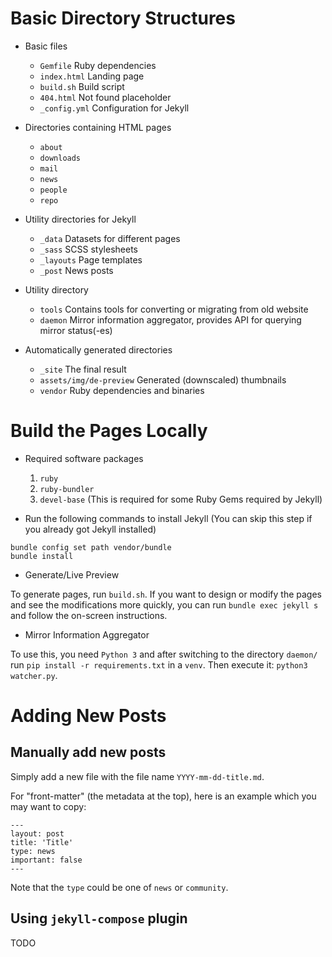 <!-- TITLE: Portal Website -->
<!-- SUBTITLE: Maintenance Notes for Portal Website -->

# Basic Directory Structures

- Basic files
    - `Gemfile` Ruby dependencies
    - `index.html` Landing page
    - `build.sh` Build script
    - `404.html` Not found placeholder
    - `_config.yml` Configuration for Jekyll

- Directories containing HTML pages
    - `about`
    - `downloads`
    - `mail`
    - `news`
    - `people`
    - `repo`

- Utility directories for Jekyll
    - `_data` Datasets for different pages
    - `_sass` SCSS stylesheets
    - `_layouts` Page templates
    - `_post` News posts

- Utility directory

    - `tools` Contains tools for converting or migrating from old website
    - `daemon` Mirror information aggregator, provides API for querying mirror status(-es)

- Automatically generated directories
    - `_site` The final result
    - `assets/img/de-preview` Generated (downscaled) thumbnails
    - `vendor` Ruby dependencies and binaries

# Build the Pages Locally

- Required software packages
    1. `ruby`
    1. `ruby-bundler`
    1. `devel-base` (This is required for some Ruby Gems required by Jekyll)

- Run the following commands to install Jekyll (You can skip this step if you already got Jekyll installed)

```
bundle config set path vendor/bundle
bundle install
```

- Generate/Live Preview

To generate pages, run `build.sh`. If you want to design or modify the pages and see the modifications more quickly, you can run `bundle exec jekyll s` and follow the on-screen instructions.

- Mirror Information Aggregator

To use this, you need `Python 3` and after switching to the directory `daemon/` run `pip install -r requirements.txt` in a `venv`. Then execute it: `python3 watcher.py`.

# Adding New Posts

## Manually add new posts

Simply add a new file with the file name `YYYY-mm-dd-title.md`.

For "front-matter" (the metadata at the top), here is an example which you may want to copy:

```
---
layout: post
title: 'Title'
type: news
important: false
---
```

Note that the `type` could be one of `news` or `community`.

## Using `jekyll-compose` plugin

TODO